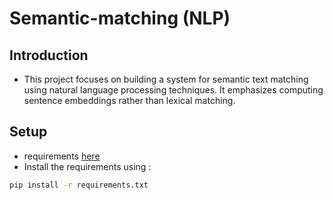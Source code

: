 # Semantic-matching (NLP)

## Introduction

- This project focuses on building a system for semantic text matching using natural language processing techniques. It emphasizes computing sentence embeddings rather than lexical matching.

## Setup
- requirements [here](https://github.com/Haidar-Al-Sous/Semantic-matching/blob/main/requirements.txt)
- Install the requirements using :
```bash
pip install -r requirements.txt
